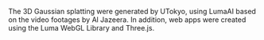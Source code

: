 The 3D Gaussian splatting were generated by UTokyo, using LumaAI based on the video footages by Al Jazeera. In addition, web apps were created using the Luma WebGL Library and Three.js.
